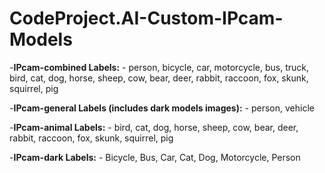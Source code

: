 # CodeProject.AI-Custom-IPcam-Models

-**IPcam-combined Labels:**
    - person, bicycle, car, motorcycle, bus, truck, bird, cat, dog, horse, sheep, cow, bear, deer, rabbit, raccoon, fox, skunk, squirrel, pig

-**IPcam-general Labels (includes dark models images):**
    - person, vehicle

-**IPcam-animal Labels:**
    - bird, cat, dog, horse, sheep, cow, bear, deer, rabbit, raccoon, fox, skunk, squirrel, pig

-**IPcam-dark Labels:**
    - Bicycle, Bus, Car, Cat, Dog, Motorcycle, Person
